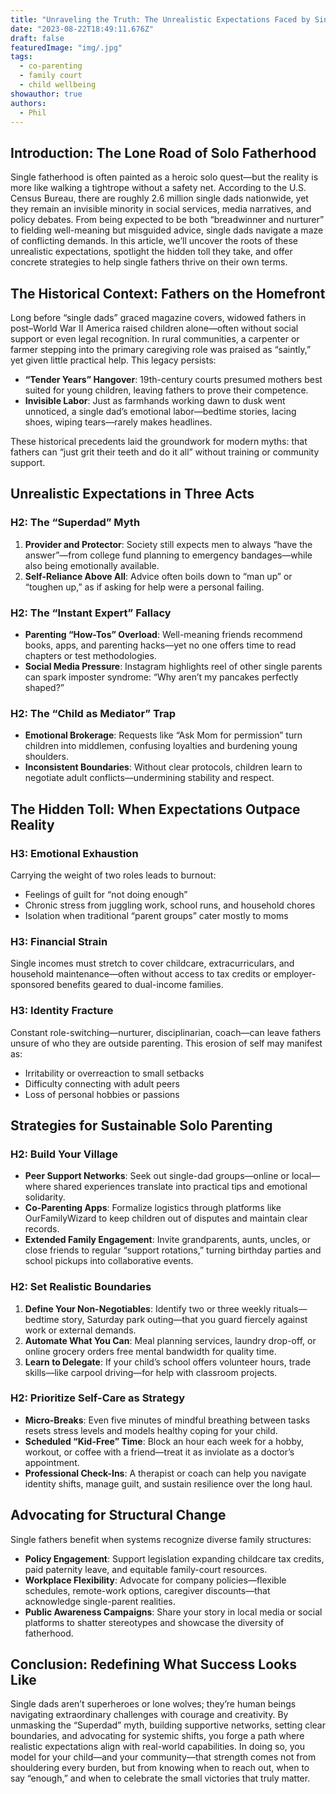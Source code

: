 ```yaml
---
title: "Unraveling the Truth: The Unrealistic Expectations Faced by Single Dads"
date: "2023-08-22T18:49:11.676Z"
draft: false
featuredImage: "img/.jpg"
tags:
  - co-parenting
  - family court
  - child wellbeing
showauthor: true
authors:
  - Phil
---
```



## Introduction: The Lone Road of Solo Fatherhood

Single fatherhood is often painted as a heroic solo quest—but the reality is more like walking a tightrope without a safety net. According to the U.S. Census Bureau, there are roughly 2.6 million single dads nationwide, yet they remain an invisible minority in social services, media narratives, and policy debates. From being expected to be both “breadwinner and nurturer” to fielding well-meaning but misguided advice, single dads navigate a maze of conflicting demands. In this article, we’ll uncover the roots of these unrealistic expectations, spotlight the hidden toll they take, and offer concrete strategies to help single fathers thrive on their own terms.

## The Historical Context: Fathers on the Homefront

Long before “single dads” graced magazine covers, widowed fathers in post–World War II America raised children alone—often without social support or even legal recognition. In rural communities, a carpenter or farmer stepping into the primary caregiving role was praised as “saintly,” yet given little practical help. This legacy persists:

- **“Tender Years” Hangover**: 19th-century courts presumed mothers best suited for young children, leaving fathers to prove their competence.  
- **Invisible Labor**: Just as farmhands working dawn to dusk went unnoticed, a single dad’s emotional labor—bedtime stories, lacing shoes, wiping tears—rarely makes headlines.

These historical precedents laid the groundwork for modern myths: that fathers can “just grit their teeth and do it all” without training or community support.

## Unrealistic Expectations in Three Acts

### H2: The “Superdad” Myth

1. **Provider and Protector**: Society still expects men to always “have the answer”—from college fund planning to emergency bandages—while also being emotionally available.  
2. **Self-Reliance Above All**: Advice often boils down to “man up” or “toughen up,” as if asking for help were a personal failing.

### H2: The “Instant Expert” Fallacy

- **Parenting “How-Tos” Overload**: Well-meaning friends recommend books, apps, and parenting hacks—yet no one offers time to read chapters or test methodologies.  
- **Social Media Pressure**: Instagram highlights reel of other single parents can spark imposter syndrome: “Why aren’t my pancakes perfectly shaped?”

### H2: The “Child as Mediator” Trap

- **Emotional Brokerage**: Requests like “Ask Mom for permission” turn children into middlemen, confusing loyalties and burdening young shoulders.  
- **Inconsistent Boundaries**: Without clear protocols, children learn to negotiate adult conflicts—undermining stability and respect.

## The Hidden Toll: When Expectations Outpace Reality

### H3: Emotional Exhaustion

Carrying the weight of two roles leads to burnout:

- Feelings of guilt for “not doing enough”  
- Chronic stress from juggling work, school runs, and household chores  
- Isolation when traditional “parent groups” cater mostly to moms

### H3: Financial Strain

Single incomes must stretch to cover childcare, extracurriculars, and household maintenance—often without access to tax credits or employer-sponsored benefits geared to dual-income families.

### H3: Identity Fracture

Constant role-switching—nurturer, disciplinarian, coach—can leave fathers unsure of who they are outside parenting. This erosion of self may manifest as:

- Irritability or overreaction to small setbacks  
- Difficulty connecting with adult peers  
- Loss of personal hobbies or passions

## Strategies for Sustainable Solo Parenting

### H2: Build Your Village

- **Peer Support Networks**: Seek out single-dad groups—online or local—where shared experiences translate into practical tips and emotional solidarity.  
- **Co-Parenting Apps**: Formalize logistics through platforms like OurFamilyWizard to keep children out of disputes and maintain clear records.  
- **Extended Family Engagement**: Invite grandparents, aunts, uncles, or close friends to regular “support rotations,” turning birthday parties and school pickups into collaborative events.

### H2: Set Realistic Boundaries

1. **Define Your Non-Negotiables**: Identify two or three weekly rituals—bedtime story, Saturday park outing—that you guard fiercely against work or external demands.  
2. **Automate What You Can**: Meal planning services, laundry drop-off, or online grocery orders free mental bandwidth for quality time.  
3. **Learn to Delegate**: If your child’s school offers volunteer hours, trade skills—like carpool driving—for help with classroom projects.

### H2: Prioritize Self-Care as Strategy

- **Micro-Breaks**: Even five minutes of mindful breathing between tasks resets stress levels and models healthy coping for your child.  
- **Scheduled “Kid-Free” Time**: Block an hour each week for a hobby, workout, or coffee with a friend—treat it as inviolate as a doctor’s appointment.  
- **Professional Check-Ins**: A therapist or coach can help you navigate identity shifts, manage guilt, and sustain resilience over the long haul.

## Advocating for Structural Change

Single fathers benefit when systems recognize diverse family structures:

- **Policy Engagement**: Support legislation expanding childcare tax credits, paid paternity leave, and equitable family-court resources.  
- **Workplace Flexibility**: Advocate for company policies—flexible schedules, remote-work options, caregiver discounts—that acknowledge single-parent realities.  
- **Public Awareness Campaigns**: Share your story in local media or social platforms to shatter stereotypes and showcase the diversity of fatherhood.

## Conclusion: Redefining What Success Looks Like

Single dads aren’t superheroes or lone wolves; they’re human beings navigating extraordinary challenges with courage and creativity. By unmasking the “Superdad” myth, building supportive networks, setting clear boundaries, and advocating for systemic shifts, you forge a path where realistic expectations align with real-world capabilities. In doing so, you model for your child—and your community—that strength comes not from shouldering every burden, but from knowing when to reach out, when to say “enough,” and when to celebrate the small victories that truly matter.  

